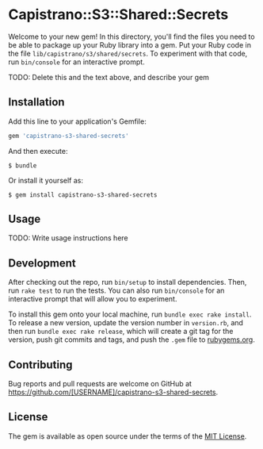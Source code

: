 # Capistrano::S3::Shared::Secrets

Welcome to your new gem! In this directory, you'll find the files you need to be able to package up your Ruby library into a gem. Put your Ruby code in the file `lib/capistrano/s3/shared/secrets`. To experiment with that code, run `bin/console` for an interactive prompt.

TODO: Delete this and the text above, and describe your gem

## Installation

Add this line to your application's Gemfile:

```ruby
gem 'capistrano-s3-shared-secrets'
```

And then execute:

    $ bundle

Or install it yourself as:

    $ gem install capistrano-s3-shared-secrets

## Usage

TODO: Write usage instructions here

## Development

After checking out the repo, run `bin/setup` to install dependencies. Then, run `rake test` to run the tests. You can also run `bin/console` for an interactive prompt that will allow you to experiment.

To install this gem onto your local machine, run `bundle exec rake install`. To release a new version, update the version number in `version.rb`, and then run `bundle exec rake release`, which will create a git tag for the version, push git commits and tags, and push the `.gem` file to [rubygems.org](https://rubygems.org).

## Contributing

Bug reports and pull requests are welcome on GitHub at https://github.com/[USERNAME]/capistrano-s3-shared-secrets.


## License

The gem is available as open source under the terms of the [MIT License](http://opensource.org/licenses/MIT).

